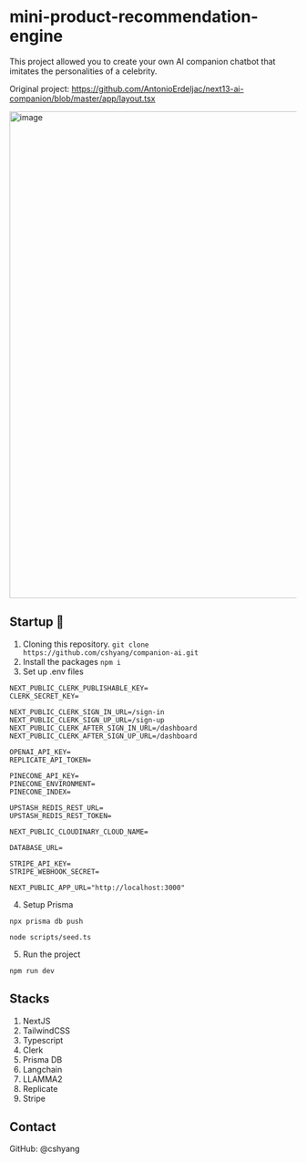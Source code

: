 # mini-product-recommendation-engine
This project allowed you to create your own AI companion chatbot that imitates the personalities of a celebrity. 

Original project: https://github.com/AntonioErdeljac/next13-ai-companion/blob/master/app/layout.tsx

<img width="854" alt="image" src="https://github.com/cshyang/ai-companion/assets/45311586/fce37c39-ead2-4301-9325-a743e37ce282">

## Startup 🚀
1. Cloning this repository. ```git clone https://github.com/cshyang/companion-ai.git```
2. Install the packages  `npm i`
3. Set up .env files
```
NEXT_PUBLIC_CLERK_PUBLISHABLE_KEY=
CLERK_SECRET_KEY=

NEXT_PUBLIC_CLERK_SIGN_IN_URL=/sign-in
NEXT_PUBLIC_CLERK_SIGN_UP_URL=/sign-up
NEXT_PUBLIC_CLERK_AFTER_SIGN_IN_URL=/dashboard
NEXT_PUBLIC_CLERK_AFTER_SIGN_UP_URL=/dashboard

OPENAI_API_KEY=
REPLICATE_API_TOKEN=

PINECONE_API_KEY=
PINECONE_ENVIRONMENT=
PINECONE_INDEX=

UPSTASH_REDIS_REST_URL=
UPSTASH_REDIS_REST_TOKEN=

NEXT_PUBLIC_CLOUDINARY_CLOUD_NAME=

DATABASE_URL=

STRIPE_API_KEY=
STRIPE_WEBHOOK_SECRET=

NEXT_PUBLIC_APP_URL="http://localhost:3000"
```

4. Setup Prisma
```
npx prisma db push
```
```
node scripts/seed.ts
```
5. Run the project
```
npm run dev
```

## Stacks
1. NextJS
2. TailwindCSS
3. Typescript
4. Clerk
5. Prisma DB
6. Langchain
7. LLAMMA2
8. Replicate
9. Stripe

## Contact
GitHub: @cshyang
